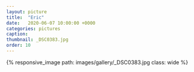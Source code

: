 ```yaml
---
layout: picture
title:  "Eric"
date:   2020-06-07 10:00:00 +0000
categories: pictures
caption: 
thumbnail: _DSC0383.jpg
order: 10
---
```

{% responsive_image path: images/gallery/_DSC0383.jpg class: wide %}
